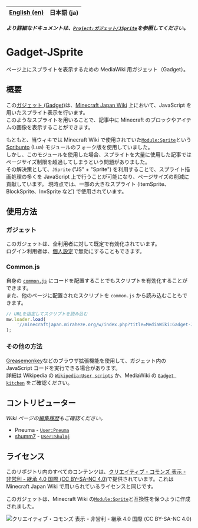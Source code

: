<table>
    <thead>
        <tr>
            <th style="text-align:center"><a href="README.md">English (en)</a></th>
            <th style="text-align:center">日本語 (ja)</th>
        </tr>
    </thead>
</table>

**_より詳細なドキュメントは、[`Project:ガジェット/JSprite`](https://minecraftjapan.miraheze.org/wiki/Project:ガジェット/JSprite)を参照してください。_**

# Gadget-JSprite

ページ上にスプライトを表示するための MediaWiki 用ガジェット（Gadget）。

## 概要

この[ガジェット (Gadget)](https://www.mediawiki.org/wiki/Extension:Gadgets)は、[Minecraft Japan Wiki](https://minecraftjapan.miraheze.org/wiki/Minecraft_Japan_Wiki) 上において、JavaScript を用いたスプライト表示を行います。  
このようなスプライトを用いることで、記事中に Minecraft のブロックやアイテムの画像を表示することができます。

もともと、当ウィキでは Minecraft Wiki で使用されていた[`Module:Sprite`](https://minecraft.wiki/w/Module:Sprite)という[Scribunto](https://www.mediawiki.org/wiki/Extension:Scribunto) (Lua) モジュールのフォーク版を使用していました。  
しかし、このモジュールを使用した場合、スプライトを大量に使用した記事ではページサイズ制限を超過してしまうという問題がありました。  
その解決策として、`JSprite` ("JS" + "Sprite") を利用することで、スプライト描画処理の多くを JavaScript 上で行うことが可能になり、ページサイズの削減に貢献しています。
現時点では、一部の大きなスプライト (ItemSprite、BlockSprite、InvSprite など) で使用されています。

## 使用方法

### ガジェット

このガジェットは、全利用者に対して既定で有効化されています。  
ログイン利用者は、[個人設定](https://minecraftjapan.miraheze.org/wiki/Special:Preferences#mw-prefsection-gadgets)で無効にすることもできます。

### Common.js

自身の [`common.js`](https://minecraftjapan.miraheze.org/wiki/Special:MyPage/common.js) にコードを配置することでもスクリプトを有効化することができます。  
また、他のページに配置されたスクリプトを `common.js` から読み込むこともできます。

```js
// URLを指定してスクリプトを読み込む
mw.loader.load(
    '//minecraftjapan.miraheze.org/w/index.php?title=MediaWiki:Gadget-JSprite.js&action=raw&ctype=text/javascript'
);
```

### その他の方法

[Greasemonkey](https://github.com/greasemonkey/greasemonkey)などのブラウザ拡張機能を使用して、ガジェット内の JavaScript コードを実行できる場合があります。  
詳細は Wikipedia の [`Wikipedia:User scripts`](https://en.wikipedia.org/wiki/Wikipedia:User_scripts) か、MediaWiki の [`Gadget kitchen`](https://www.mediawiki.org/wiki/Gadget_kitchen) をご確認ください。

## コントリビューター

_Wiki ページの[編集履歴](https://minecraftjapan.miraheze.org/wiki/MediaWiki:Gadget-JSprite.js?action=history)もご確認ください。_

-   Pneuma - [`User:Pneuma`](https://minecraftjapan.miraheze.org/wiki/User:Pneuma)
-   [shumm7](https://github.com/shumm7) - [`User:Shulmj`](https://minecraftjapan.miraheze.org/wiki/User:Shulmj)

## ライセンス

このリポジトリ内のすべてのコンテンツは、[クリエイティブ・コモンズ 表示 - 非営利 - 継承 4.0 国際 (CC BY-SA-NC 4.0)](https://creativecommons.org/licenses/by-nc-sa/4.0/deed.ja)で提供されています。これは Minecraft Japan Wiki で用いられているライセンスと同じです。

このガジェットは、Minecraft Wiki の[`Module:Sprite`](https://minecraft.wiki/w/Module:Sprite)と互換性を保つように作成されました。

![クリエイティブ・コモンズ 表示 - 非営利 - 継承 4.0 国際 (CC BY-SA-NC 4.0)](https://mirrors.creativecommons.org/presskit/buttons/88x31/svg/by-nc-sa.eu.svg 'CC BY-SA-NC 4.0')

